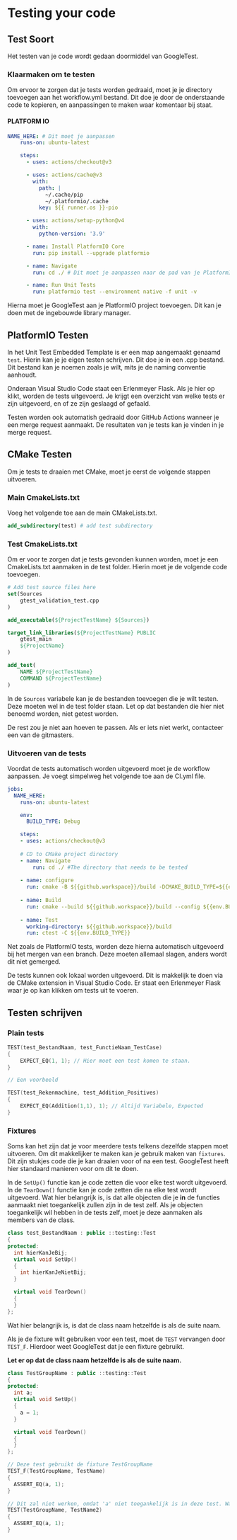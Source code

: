# Testing your code

## Test Soort

Het testen van je code wordt gedaan doormiddel van GoogleTest.

### Klaarmaken om te testen

Om ervoor te zorgen dat je tests worden gedraaid, moet je je directory toevoegen aan het workflow.yml bestand.
Dit doe je door de onderstaande code te kopieren, en aanpassingen te maken waar komentaar bij staat.

#### PLATFORM IO

```yaml
NAME_HERE: # Dit moet je aanpassen
    runs-on: ubuntu-latest

    steps:
      - uses: actions/checkout@v3

      - uses: actions/cache@v3
        with:
          path: |
            ~/.cache/pip
            ~/.platformio/.cache
          key: ${{ runner.os }}-pio

      - uses: actions/setup-python@v4
        with:
          python-version: '3.9'

      - name: Install PlatformIO Core
        run: pip install --upgrade platformio

      - name: Navigate
        run: cd ./ # Dit moet je aanpassen naar de pad van je PlatformIO directory (Vanuit de git root)

      - name: Run Unit Tests
        run: platformio test --environment native -f unit -v
```

Hierna moet je GoogleTest aan je PlatformIO project toevoegen. Dit kan je doen met de ingebouwde library manager.

## PlatformIO Testen

In het Unit Test Embedded Template is er een map aangemaakt genaamd `test`. Hierin kan je je eigen testen schrijven. Dit doe je in een .cpp bestand. Dit bestand kan je noemen zoals je wilt, mits je de naming conventie aanhoudt.

Onderaan Visual Studio Code staat een Erlenmeyer Flask. Als je hier op klikt, worden de tests uitgevoerd. Je krijgt een overzicht van welke tests er zijn uitgevoerd, en of ze zijn geslaagd of gefaald.

Testen worden ook automatish gedraaid door GitHub Actions wanneer je een merge request aanmaakt. De resultaten van je tests kan je vinden in je merge request.

## CMake Testen

Om je tests te draaien met CMake, moet je eerst de volgende stappen uitvoeren.

### Main CmakeLists.txt

Voeg het volgende toe aan de main CMakeLists.txt.

```cmake
add_subdirectory(test) # add test subdirectory
```

### Test CmakeLists.txt

Om er voor te zorgen dat je tests gevonden kunnen worden, moet je een CmakeLists.txt aanmaken in de test folder. Hierin moet je de volgende code toevoegen.

```cmake
# Add test source files here
set(Sources
    gtest_validation_test.cpp
)

add_executable(${ProjectTestName} ${Sources})

target_link_libraries(${ProjectTestName} PUBLIC
    gtest_main
    ${ProjectName}
)

add_test(
    NAME ${ProjectTestName}
    COMMAND ${ProjectTestName}
)
```

In de `Sources` variabele kan je de bestanden toevoegen die je wilt testen. Deze moeten wel in de test folder staan. Let op dat bestanden die hier niet benoemd worden, niet getest worden.

De rest zou je niet aan hoeven te passen. Als er iets niet werkt, contacteer een van de gitmasters.

### Uitvoeren van de tests

Voordat de tests automatisch worden uitgevoerd moet je de workflow aanpassen. Je voegt simpelweg het volgende toe aan de CI.yml file.

```yaml
jobs:
  NAME_HERE:
    runs-on: ubuntu-latest

    env:
      BUILD_TYPE: Debug

    steps:
    - uses: actions/checkout@v3
    
    # CD to CMake project directory
    - name: Navigate
        run: cd ./ #The directory that needs to be tested
    
    - name: configure
      run: cmake -B ${{github.workspace}}/build -DCMAKE_BUILD_TYPE=${{env.BUILD_TYPE}}
    
    - name: Build
      run: cmake --build ${{github.workspace}}/build --config ${{env.BUILD_TYPE}}
    
    - name: Test
      working-directory: ${{github.workspace}}/build
      run: ctest -C ${{env.BUILD_TYPE}}

```

Net zoals de PlatformIO tests, worden deze hierna automatisch uitgevoerd bij het mergen van een branch. Deze moeten allemaal slagen, anders wordt dit niet gemerged.

De tests kunnen ook lokaal worden uitgevoerd. Dit is makkelijk te doen via de CMake extension in Visual Studio Code. Er staat een Erlenmeyer Flask waar je op kan klikken om tests uit te voeren.

## Testen schrijven

### Plain tests

```cpp
TEST(test_BestandNaam, test_FunctieNaam_TestCase)
{
    EXPECT_EQ(1, 1); // Hier moet een test komen te staan.
}

// Een voorbeeld

TEST(test_Rekenmachine, test_Addition_Positives)
{
    EXPECT_EQ(Addition(1,1), 1); // Altijd Variabele, Expected
}

```

### Fixtures

Soms kan het zijn dat je voor meerdere tests telkens dezelfde stappen moet uitvoeren. Om dit makkelijker te maken kan je gebruik maken van `fixtures`. Dit zijn stukjes code die je kan draaien voor of na een test. GoogleTest heeft hier standaard manieren voor om dit te doen.

In de `SetUp()` functie kan je code zetten die voor elke test wordt uitgevoerd. In de `TearDown()` functie kan je code zetten die na elke test wordt uitgevoerd. Wat hier belangrijk is, is dat alle objecten die je **in** de functies aanmaakt niet toegankelijk zullen zijn in de test zelf. Als je objecten toegankelijk wil hebben in de tests zelf, moet je deze aanmaken als members van de class.

```cpp
class test_BestandNaam : public ::testing::Test
{
protected:
  int hierKanJeBij;
  virtual void SetUp()
  {
    int hierKanJeNietBij;
  }

  virtual void TearDown()
  { 
  }
};
```

Wat hier belangrijk is, is dat de class naam hetzelfde is als de suite naam.

Als je de fixture wilt gebruiken voor een test, moet de `TEST` vervangen door `TEST_F`. Hierdoor weet GoogleTest dat je een fixture gebruikt.

**Let er op dat de class naam hetzelfde is als de suite naam.**

```cpp
class TestGroupName : public ::testing::Test
{
protected:
  int a;
  virtual void SetUp()
  {
    a = 1;
  }

  virtual void TearDown()
  {
  }
};

// Deze test gebruikt de fixture TestGroupName
TEST_F(TestGroupName, TestName)
{
  ASSERT_EQ(a, 1);
}

// Dit zal niet werken, omdat 'a' niet toegankelijk is in deze test. Want deze test gebruikt geen fixture.
TEST(TestGroupName, TestName2)
{
  ASSERT_EQ(a, 1);
}
```
